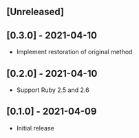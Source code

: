 ## [Unreleased]

## [0.3.0] - 2021-04-10

- Implement restoration of original method

## [0.2.0] - 2021-04-10

- Support Ruby 2.5 and 2.6

## [0.1.0] - 2021-04-09

- Initial release
